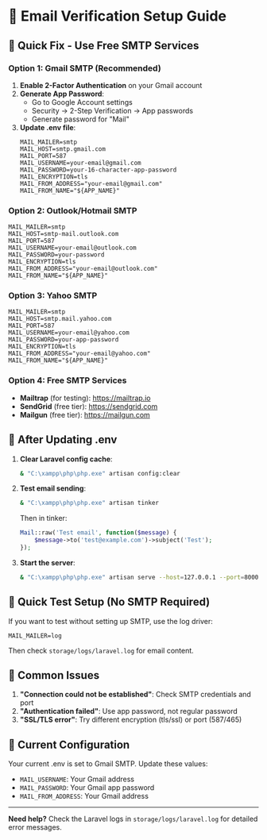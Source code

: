 # 📧 Email Verification Setup Guide

## 🚀 Quick Fix - Use Free SMTP Services

### Option 1: Gmail SMTP (Recommended)
1. **Enable 2-Factor Authentication** on your Gmail account
2. **Generate App Password**:
   - Go to Google Account settings
   - Security → 2-Step Verification → App passwords
   - Generate password for "Mail"
3. **Update .env file**:
   ```env
   MAIL_MAILER=smtp
   MAIL_HOST=smtp.gmail.com
   MAIL_PORT=587
   MAIL_USERNAME=your-email@gmail.com
   MAIL_PASSWORD=your-16-character-app-password
   MAIL_ENCRYPTION=tls
   MAIL_FROM_ADDRESS="your-email@gmail.com"
   MAIL_FROM_NAME="${APP_NAME}"
   ```

### Option 2: Outlook/Hotmail SMTP
```env
MAIL_MAILER=smtp
MAIL_HOST=smtp-mail.outlook.com
MAIL_PORT=587
MAIL_USERNAME=your-email@outlook.com
MAIL_PASSWORD=your-password
MAIL_ENCRYPTION=tls
MAIL_FROM_ADDRESS="your-email@outlook.com"
MAIL_FROM_NAME="${APP_NAME}"
```

### Option 3: Yahoo SMTP
```env
MAIL_MAILER=smtp
MAIL_HOST=smtp.mail.yahoo.com
MAIL_PORT=587
MAIL_USERNAME=your-email@yahoo.com
MAIL_PASSWORD=your-app-password
MAIL_ENCRYPTION=tls
MAIL_FROM_ADDRESS="your-email@yahoo.com"
MAIL_FROM_NAME="${APP_NAME}"
```

### Option 4: Free SMTP Services
- **Mailtrap** (for testing): https://mailtrap.io
- **SendGrid** (free tier): https://sendgrid.com
- **Mailgun** (free tier): https://mailgun.com

## 🔧 After Updating .env

1. **Clear Laravel config cache**:
   ```bash
   & "C:\xampp\php\php.exe" artisan config:clear
   ```

2. **Test email sending**:
   ```bash
   & "C:\xampp\php\php.exe" artisan tinker
   ```
   Then in tinker:
   ```php
   Mail::raw('Test email', function($message) {
       $message->to('test@example.com')->subject('Test');
   });
   ```

3. **Start the server**:
   ```bash
   & "C:\xampp\php\php.exe" artisan serve --host=127.0.0.1 --port=8000
   ```

## 🎯 Quick Test Setup (No SMTP Required)

If you want to test without setting up SMTP, use the log driver:

```env
MAIL_MAILER=log
```

Then check `storage/logs/laravel.log` for email content.

## 🚨 Common Issues

1. **"Connection could not be established"**: Check SMTP credentials and port
2. **"Authentication failed"**: Use app password, not regular password
3. **"SSL/TLS error"**: Try different encryption (tls/ssl) or port (587/465)

## 📝 Current Configuration

Your current .env is set to Gmail SMTP. Update these values:
- `MAIL_USERNAME`: Your Gmail address
- `MAIL_PASSWORD`: Your Gmail app password
- `MAIL_FROM_ADDRESS`: Your Gmail address

---

**Need help?** Check the Laravel logs in `storage/logs/laravel.log` for detailed error messages.


